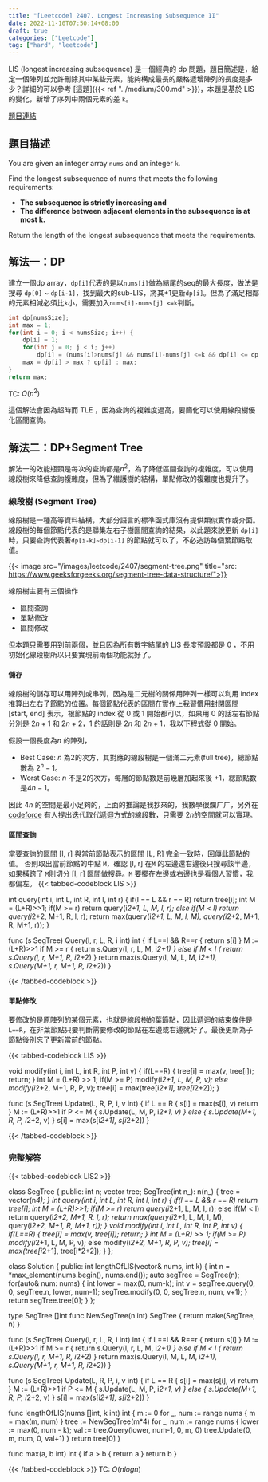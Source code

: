 ```yaml
---
title: "[Leetcode] 2407. Longest Increasing Subsequence II"
date: 2022-11-10T07:50:14+08:00
draft: true
categories: ["Leetcode"]
tag: ["hard", "leetcode"]
---
```


LIS (longest increasing subsequence) 是一個經典的 dp 問題，題目簡述是，給定一個陣列並允許刪除其中某些元素，能夠構成最長的嚴格遞增陣列的長度是多少？詳細的可以參考 [這題]({{< ref "../medium/300.md" >}})，本題是基於 LIS 的變化，新增了序列中兩個元素的差 `k`。
<!--more-->
[題目連結](https://leetcode.com/problems/longest-increasing-subsequence-ii/)
## 題目描述

You are given an integer array `nums` and an integer `k`.

Find the longest subsequence of nums that meets the following requirements:

-   **The subsequence is strictly increasing and**
-   **The difference between adjacent elements in the subsequence is at most k.**

Return the length of the longest subsequence that meets the requirements.



## 解法一：DP
建立一個dp array，`dp[i]`代表的是以`nums[i]`做為結尾的seq的最大長度，做法是搜尋 `dp[0]` ~ `dp[i-1]`，找到最大的sub-LIS，將其+1更新`dp[i]`。但為了滿足相鄰的元素相減必須比`k`小，需要加入`nums[i]-nums[j] <=k`判斷。

```c
int dp[numsSize];
int max = 1;
for(int i = 0; i < numsSize; i++) {
    dp[i] = 1;
    for(int j = 0; j < i; j++)
        dp[i] = (nums[i]>nums[j] && nums[i]-nums[j] <=k && dp[i] <= dp[j]) ? dp[j]+1: dp[i];
    max = dp[i] > max ? dp[i] : max;
}
return max;
```

TC: $O(n^2)$

這個解法會因為超時而 TLE ，因為查詢的複雜度過高，要簡化可以使用線段樹優化區間查詢。

## 解法二：DP+Segment Tree
解法一的效能瓶頸是每次的查詢都是$n^2$，為了降低區間查詢的複雜度，可以使用線段樹來降低查詢複雜度，但為了維護樹的結構，單點修改的複雜度也提升了。

### 線段樹 (Segment Tree)

線段樹是一種高等資料結構，大部分語言的標準函式庫沒有提供類似實作或介面。線段樹的每個節點代表的是聯集左右子樹區間查詢的結果，以此題來說更新 `dp[i]` 時，只要查詢代表著`dp[i-k]~dp[i-1]` 的節點就可以了，不必造訪每個葉節點取值。

{{< image src="/images/leetcode/2407/segment-tree.png" title="src: https://www.geeksforgeeks.org/segment-tree-data-structure/">}}

線段樹主要有三個操作
- 區間查詢
- 單點修改
- 區間修改

但本題只需要用到前兩個，並且因為所有數字結尾的 LIS 長度預設都是 0 ，不用初始化線段樹所以只要實現前兩個功能就好了。

#### 儲存
線段樹的儲存可以用陣列或串列，因為是二元樹的關係用陣列一樣可以利用 index 推算出左右子節點的位置。每個節點代表的區間在實作上我習慣用封閉區間 [start, end] 表示，根節點的 index 從 0 或 1 開始都可以，如果用 0 的話左右節點分別是 $2n+1$ 和 $2n+2$，1 的話則是 $2n$ 和 $2n+1$，我以下程式從 0 開始。

假設一個長度為$n$ 的陣列，

- Best Case: $n$ 為2的次方，其對應的線段樹是一個滿二元素(full tree)，總節點數為 $2^n-1$。
- Worst Case: $n$ 不是2的次方，每層的節點數是前幾層加起來後 +1，總節點數是$4n-1$。

因此 $4n$ 的空間是最小足夠的，上面的推論是我抄來的，我數學很爛ㄏㄏ，另外在 [codeforce](https://codeforces.com/blog/entry/18051) 有人提出迭代取代遞迴方式的線段數，只需要 $2n$的空間就可以實現。


#### 區間查詢

當要查詢的區間 [l, r] 與當前節點表示的區間 [L, R] 完全一致時，回傳此節點的值。
否則取出當前節點的中點 `M`，確認 [l, r] 在`M` 的左邊還右邊後只搜尋該半邊，如果橫跨了 `M`則切分 [l, r] 區間做搜尋。`M` 要擺在左邊或右邊也是看個人習慣，我都偏左。
{{< tabbed-codeblock LIS >}}
<!-- tab cpp -->
int query(int i, int L, int R, int l, int r) {
    if(l == L && r == R) 
        return tree[i];
    int M = (L+R)>>1;
    if(M >= r)
        return query(i*2+1, L, M, l, r);
    else if(M < l)
        return query(i*2+2, M+1, R, l, r);
    return max(query(i*2+1, L, M, l, M), query(i*2+2, M+1, R, M+1, r));
}
<!-- endtab -->

<!-- tab go -->
func (s SegTree) Query(l, r, L, R, i int) int {
    if L==l && R==r {
        return s[i]
    }
    M := (L+R)>>1
    if M >= r {
        return s.Query(l, r, L, M, i*2+1)
    } else if M < l {
        return s.Query(l, r, M+1, R, i*2+2)
    }
    return max(s.Query(l, M, L, M, i*2+1), s.Query(M+1, r, M+1, R, i*2+2))
}
<!-- endtab -->
{{< /tabbed-codeblock >}}

#### 單點修改

要修改的是原陣列的某個元素，也就是線段樹的葉節點，因此遞迴的結束條件是 `L==R`，在非葉節點只要判斷需要修改的節點在左邊或右邊就好了。最後更新為子節點後別忘了更新當前的節點。

{{< tabbed-codeblock LIS >}}
<!-- tab cpp -->
void modify(int i, int L, int R, int P, int v) {
    if(L==R) {
        tree[i] = max(v, tree[i]);
        return;
    }
    int M = (L+R) >> 1;
    if(M >= P)
        modify(i*2+1, L, M, P, v);
    else modify(i*2+2, M+1, R, P, v);
    tree[i] = max(tree[i*2+1], tree[i*2+2]);
}
<!-- endtab -->

<!-- tab go -->
func (s SegTree) Update(L, R, P, i, v int)  {
    if L == R {
        s[i] = max(s[i], v)
        return
    }
    M := (L+R)>>1
    if P <= M {
        s.Update(L, M, P, i*2+1, v) 
    } else { 
        s.Update(M+1, R, P, i*2+2, v) 
    }
    s[i] = max(s[i*2+1], s[i*2+2])
}
<!-- endtab -->
{{< /tabbed-codeblock >}}


### 完整解答
{{< tabbed-codeblock LIS2 >}}
<!-- tab cpp -->
class SegTree {
public:
    int n;
    vector<int> tree;
    SegTree(int n_): n(n_) {
        tree = vector<int>(n*4);
    }
    int query(int i, int L, int R, int l, int r) {
        if(l == L && r == R) 
            return tree[i];
        int M = (L+R)>>1;
        if(M >= r)
            return query(i*2+1, L, M, l, r);
        else if(M < l)
            return query(i*2+2, M+1, R, l, r);
        return max(query(i*2+1, L, M, l, M), query(i*2+2, M+1, R, M+1, r));
    }
    void modify(int i, int L, int R, int P, int v) {
        if(L==R) {
            tree[i] = max(v, tree[i]);
            return;
        }
        int M = (L+R) >> 1;
        if(M >= P)
            modify(i*2+1, L, M, P, v);
        else modify(i*2+2, M+1, R, P, v);
        tree[i] = max(tree[i*2+1], tree[i*2+2]);
    }
};

class Solution {
public:
    int lengthOfLIS(vector<int>& nums, int k) {
        int n = *max_element(nums.begin(), nums.end());
        auto segTree = SegTree(n);
        for(auto& num: nums) {
            int lower = max(0, num-k);
            int v = segTree.query(0, 0, segTree.n, lower, num-1);
            segTree.modify(0, 0, segTree.n, num, v+1);
        }
        return segTree.tree[0];
    }
};
<!-- endtab -->

<!-- tab go -->
type SegTree []int
func NewSegTree(n int) SegTree {
    return make(SegTree, n)
}

func (s SegTree) Query(l, r, L, R, i int) int {
    if L==l && R==r {
        return s[i]
    }
    M := (L+R)>>1
    if M >= r {
        return s.Query(l, r, L, M, i*2+1)
    } else if M < l {
        return s.Query(l, r, M+1, R, i*2+2)
    }
    return max(s.Query(l, M, L, M, i*2+1), s.Query(M+1, r, M+1, R, i*2+2))
}

func (s SegTree) Update(L, R, P, i, v int)  {
    if L == R {
        s[i] = max(s[i], v)
        return
    }
    M := (L+R)>>1
    if P <= M {
        s.Update(L, M, P, i*2+1, v) 
    } else { 
        s.Update(M+1, R, P, i*2+2, v) 
    }
    s[i] = max(s[i*2+1], s[i*2+2])
}


func lengthOfLIS(nums []int, k int) int {
    m := 0
    for _, num := range nums {
        m = max(m, num)
    }
    tree := NewSegTree(m*4)
    for _, num := range nums {
        lower := max(0, num - k);
        val := tree.Query(lower, num-1, 0, m, 0)
        tree.Update(0, m, num, 0, val+1)
    }
    return tree[0]
}


func max(a, b int) int {
    if a > b {
        return a
    }
    return b
}
<!-- endtab -->
{{< /tabbed-codeblock >}}
TC: $O(nlogn)$
